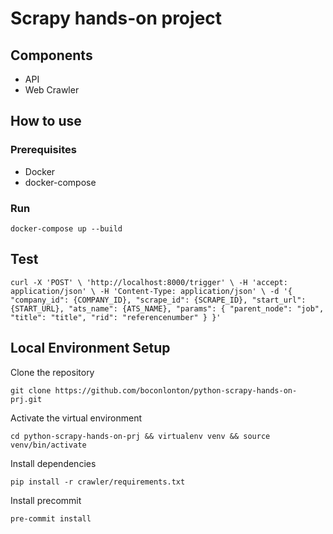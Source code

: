 # Scrapy hands-on project

## Components

- API
- Web Crawler

## How to use

### Prerequisites

- Docker
- docker-compose

### Run

`docker-compose up --build`

## Test

``curl -X 'POST' \
  'http://localhost:8000/trigger' \
  -H 'accept: application/json' \
  -H 'Content-Type: application/json' \
  -d '{
  "company_id": {COMPANY_ID},
  "scrape_id": {SCRAPE_ID},
  "start_url": {START_URL},
  "ats_name": {ATS_NAME},
  "params": {
    "parent_node": "job",
    "title": "title",
    "rid": "referencenumber"
  }
}'``

## Local Environment Setup

Clone the repository

`git clone https://github.com/boconlonton/python-scrapy-hands-on-prj.git`

Activate the virtual environment

`cd python-scrapy-hands-on-prj && virtualenv venv && source venv/bin/activate`

Install dependencies

`pip install -r crawler/requirements.txt`

Install precommit

`pre-commit install`
